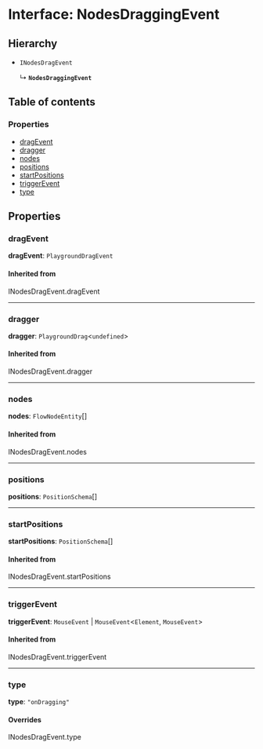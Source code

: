 # Interface: NodesDraggingEvent

## Hierarchy

* `INodesDragEvent`

  ↳ **`NodesDraggingEvent`**

## Table of contents

### Properties

* [dragEvent](/auto-docs/free-layout-core/interfaces/NodesDraggingEvent.md#dragevent)
* [dragger](/auto-docs/free-layout-core/interfaces/NodesDraggingEvent.md#dragger)
* [nodes](/auto-docs/free-layout-core/interfaces/NodesDraggingEvent.md#nodes)
* [positions](/auto-docs/free-layout-core/interfaces/NodesDraggingEvent.md#positions)
* [startPositions](/auto-docs/free-layout-core/interfaces/NodesDraggingEvent.md#startpositions)
* [triggerEvent](/auto-docs/free-layout-core/interfaces/NodesDraggingEvent.md#triggerevent)
* [type](/auto-docs/free-layout-core/interfaces/NodesDraggingEvent.md#type)

## Properties

### dragEvent

**dragEvent**: `PlaygroundDragEvent`

#### Inherited from

INodesDragEvent.dragEvent

***

### dragger

**dragger**: `PlaygroundDrag`<`undefined`>

#### Inherited from

INodesDragEvent.dragger

***

### nodes

**nodes**: `FlowNodeEntity`\[]

#### Inherited from

INodesDragEvent.nodes

***

### positions

**positions**: `PositionSchema`\[]

***

### startPositions

**startPositions**: `PositionSchema`\[]

#### Inherited from

INodesDragEvent.startPositions

***

### triggerEvent

**triggerEvent**: `MouseEvent` | `MouseEvent`<`Element`, `MouseEvent`>

#### Inherited from

INodesDragEvent.triggerEvent

***

### type

**type**: `"onDragging"`

#### Overrides

INodesDragEvent.type
